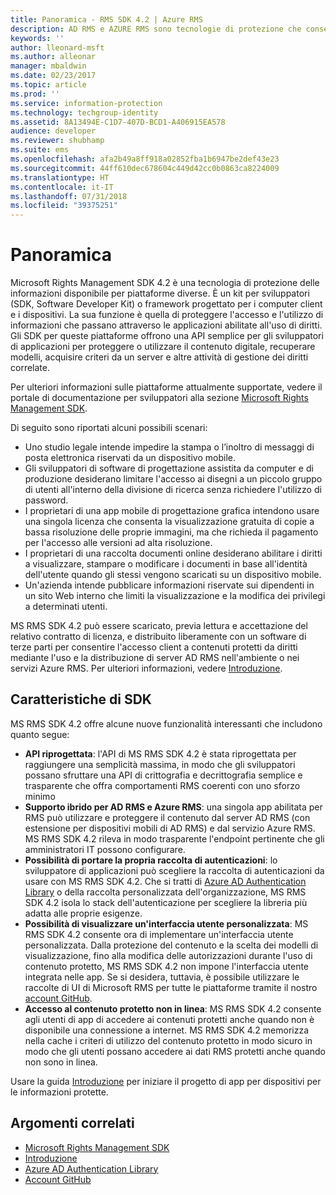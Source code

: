 ```yaml
---
title: Panoramica - RMS SDK 4.2 | Azure RMS
description: AD RMS e AZURE RMS sono tecnologie di protezione che consenteno di proteggere le informazioni digitali da usi non autorizzati.
keywords: ''
author: lleonard-msft
ms.author: alleonar
manager: mbaldwin
ms.date: 02/23/2017
ms.topic: article
ms.prod: ''
ms.service: information-protection
ms.technology: techgroup-identity
ms.assetid: 8A13494E-C1D7-407D-BCD1-A406915EA578
audience: developer
ms.reviewer: shubhamp
ms.suite: ems
ms.openlocfilehash: afa2b49a8ff918a02852fba1b6947be2def43e23
ms.sourcegitcommit: 44ff610dec678604c449d42cc0b0863ca8224009
ms.translationtype: HT
ms.contentlocale: it-IT
ms.lasthandoff: 07/31/2018
ms.locfileid: "39375251"
---
```

# <a name="overview"></a>Panoramica

Microsoft Rights Management SDK 4.2 è una tecnologia di protezione delle informazioni disponibile per piattaforme diverse.  È un kit per sviluppatori (SDK, Software Developer Kit) o framework progettato per i computer client e i dispositivi. La sua funzione è quella di proteggere l'accesso e l'utilizzo di informazioni che passano attraverso le applicazioni abilitate all'uso di diritti. Gli SDK per queste piattaforme offrono una API semplice per gli sviluppatori di applicazioni per proteggere o utilizzare il contenuto digitale, recuperare modelli, acquisire criteri da un server e altre attività di gestione dei diritti correlate.

Per ulteriori informazioni sulle piattaforme attualmente supportate, vedere il portale di documentazione per sviluppatori alla sezione [Microsoft Rights Management SDK](active-directory-rights-management-services-multi-platform-thin-client-sdk-portal.md).

Di seguito sono riportati alcuni possibili scenari:

-   Uno studio legale intende impedire la stampa o l’inoltro di messaggi di posta elettronica riservati da un dispositivo mobile.
-   Gli sviluppatori di software di progettazione assistita da computer e di produzione desiderano limitare l'accesso ai disegni a un piccolo gruppo di utenti all'interno della divisione di ricerca senza richiedere l'utilizzo di password.
-   I proprietari di una app mobile di progettazione grafica intendono usare una singola licenza che consenta la visualizzazione gratuita di copie a bassa risoluzione delle proprie immagini, ma che richieda il pagamento per l'accesso alle versioni ad alta risoluzione.
-   I proprietari di una raccolta documenti online desiderano abilitare i diritti a visualizzare, stampare o modificare i documenti in base all'identità dell'utente quando gli stessi vengono scaricati su un dispositivo mobile.
-   Un'azienda intende pubblicare informazioni riservate sui dipendenti in un sito Web interno che limiti la visualizzazione e la modifica dei privilegi a determinati utenti.

MS RMS SDK 4.2 può essere scaricato, previa lettura e accettazione del relativo contratto di licenza, e distribuito liberamente con un software di terze parti per consentire l'accesso client a contenuti protetti da diritti mediante l'uso e la distribuzione di server AD RMS nell'ambiente o nei servizi Azure RMS. Per ulteriori informazioni, vedere [Introduzione](get-started.md).

## <a name="sdk-highlights"></a>Caratteristiche di SDK


MS RMS SDK 4.2 offre alcune nuove funzionalità interessanti che includono quanto segue:

-   **API riprogettata**: l'API di MS RMS SDK 4.2 è stata riprogettata per raggiungere una semplicità massima, in modo che gli sviluppatori possano sfruttare una API di crittografia e decrittografia semplice e trasparente che offra comportamenti RMS coerenti con uno sforzo minimo
-   **Supporto ibrido per AD RMS e Azure RMS**: una singola app abilitata per RMS può utilizzare e proteggere il contenuto dal server AD RMS (con estensione per dispositivi mobili di AD RMS) e dal servizio Azure RMS. MS RMS SDK 4.2 rileva in modo trasparente l'endpoint pertinente che gli amministratori IT possono configurare.
-   **Possibilità di portare la propria raccolta di autenticazioni**: lo sviluppatore di applicazioni può scegliere la raccolta di autenticazioni da usare con MS RMS SDK 4.2. Che si tratti di [Azure AD Authentication Library](https://msdn.microsoft.com/library/jj573266.aspx) o della raccolta personalizzata dell'organizzazione, MS RMS SDK 4.2 isola lo stack dell'autenticazione per scegliere la libreria più adatta alle proprie esigenze.
-   **Possibilità di visualizzare un'interfaccia utente personalizzata**: MS RMS SDK 4.2 consente ora di implementare un'interfaccia utente personalizzata. Dalla protezione del contenuto e la scelta dei modelli di visualizzazione, fino alla modifica delle autorizzazioni durante l'uso di contenuto protetto, MS RMS SDK 4.2 non impone l'interfaccia utente integrata nelle app. Se si desidera, tuttavia, è possibile utilizzare le raccolte di UI di Microsoft RMS per tutte le piattaforme tramite il nostro [account GitHub](https://github.com/AzureAD/).
-   **Accesso al contenuto protetto non in linea**: MS RMS SDK 4.2 consente agli utenti di app di accedere ai contenuti protetti anche quando non è disponibile una connessione a internet. MS RMS SDK 4.2 memorizza nella cache i criteri di utilizzo del contenuto protetto in modo sicuro in modo che gli utenti possano accedere ai dati RMS protetti anche quando non sono in linea.

Usare la guida [Introduzione](get-started.md) per iniziare il progetto di app per dispositivi per le informazioni protette.

## <a name="related-topics"></a>Argomenti correlati

* [Microsoft Rights Management SDK](active-directory-rights-management-services-multi-platform-thin-client-sdk-portal.md)
* [Introduzione](get-started.md)
* [Azure AD Authentication Library](https://msdn.microsoft.com/library/jj573266.aspx)
* [Account GitHub](https://github.com/AzureAD/)
